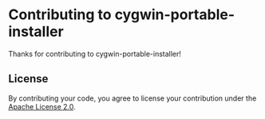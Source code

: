 # Contributing to cygwin-portable-installer

Thanks for contributing to cygwin-portable-installer!

## License

By contributing your code, you agree to license your contribution under the [Apache License 2.0](LICENSE.txt).
